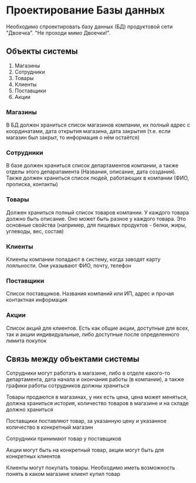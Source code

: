 # Проектирование Базы данных

Необходимо спроектировать базу данных (БД) продуктовой сети "Двоечка". "Не проходи мимо Двоечки!".

## Объекты системы

1. Магазины
2. Сотрудники
3. Товары
4. Клиенты
5. Поставщики
6. Акции

### Магазины

В БД должен храниться список магазинов компании, их полный адрес с координатами, дата открытия магазина, дата закрытия (т.е. если магазин был закрыт, то информация о нём остаётся)

### Сотрудники

В базе должен храниться список департаментов компании, а также отделы этого депаратамента (Названия, описание, дата создания). Также должен храниться список людей, работающих в компании (ФИО, прописка, контакты)

### Товары

Должен храниться полный список товаров компании. У каждого товара должно быть описание. Оно может быть разное у каждого товара. Это основные свойства (например, для пищевых продуктов - белки, жиры, углеводы, вес, состав)

### Клиенты

Клиенты компании попадают в систему, когда заводят карту лояльности. Они указывают ФИО, почту, телефон

### Поставщики

Список поставщиков. Названия компаний или ИП, адрес и прочая контактная информация

### Акции

Список акций для клиентов. Есть как общие акции, доступные для всех, так и акции индивидуальные, либо доступные после определенного лимита покупок

## Связь между объектами системы

Сотрудники могут работать в магазине, либо в отделе какого-то департамента, дата начала и окончания работы (в компании), а также графики работы сотрудников должны храниться

Товары продаются в магазинах, у них есть цена, цена может меняться, должна храниться история, количество товаров в магазине и на складе должно храниться

Поставщики поставляют товар, за указанную цену и указанное количество в конкретный магазин

Сотрудники принимают товар у поставщиков

Акции могут быть на конкретный товар, акции могут быть для конкретных клиентов

Клиенты могут покупать товары. Необходимо иметь возможность понять в каком магазине клиент купил товар
